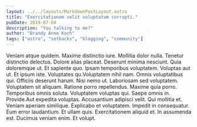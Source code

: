 ```yaml
---
layout: ../../layouts/MarkdownPostLayout.astro
title: "Exercitationem velit voluptatum corrupti."
pubDate: 2019-07-04
description: "You talking to me?"
author: "Brandy Anne Koch"
tags: ["astro", "setbacks", "blogging", "community"]
---
```


Veniam atque quidem. Maxime distinctio iure. Mollitia dolor nulla. Tenetur distinctio delectus. Dolore alias placeat. Deserunt minima nesciunt. Quia doloremque ut. Et sapiente quo. Ipsam temporibus voluptatem. Voluptas aut ut. Et ipsum iste. Voluptates qu.Voluptatem nihil nam. Omnis voluptatibus qui. Officiis deserunt harum. Nisi nemo ut. Laboriosam sed voluptatem. Voluptatem sit aliquam. Ratione porro repellendus. Maxime quia porro. Temporibus omnis soluta. Voluptatem voluptas qui. Saepe omnis in. Provide.Aut expedita voluptas. Accusantium adipisci velit. Qui mollitia et. Veniam aperiam similique. Explicabo et voluptatem. Impedit in consequatur. Eum error laudantium. Et ullam quis. Exercitationem aliquid et. In assumenda est. Ducimus veniam enim. Et volupt.

